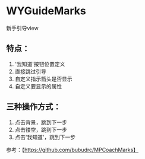 # WYGuideMarks
新手引导view


## 特点：
1. '我知道'按钮位置定义
2. 直接跳过引导
3. 自定义指示箭头是否显示
4. 自定义要显示的属性

## 三种操作方式：
1. 点击背景，跳到下一步
2. 点击镂空，跳到下一步
3. 点击'我知道'，跳到下一步



参考：【https://github.com/bubudrc/MPCoachMarks】
